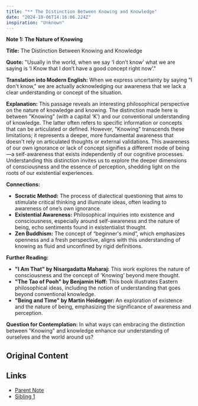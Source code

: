```yaml
---
title: "** The Distinction Between Knowing and Knowledge"
date: "2024-10-06T14:16:06.224Z"
inspiration: "Unknown"
---
```



**Note 1: The Nature of Knowing**

**Title:** The Distinction Between Knowing and Knowledge

**Quote:** "Usually in the world, when we say ‘I don’t know’ what we are saying is ‘I Know that I don’t have a good concept right now’."

**Translation into Modern English:** When we express uncertainty by saying "I don't know," we are actually acknowledging our awareness that we lack a clear understanding or concept of the situation.

**Explanation:** This passage reveals an interesting philosophical perspective on the nature of knowledge and knowing. The distinction made here is between "Knowing" (with a capital ‘K’) and our conventional understanding of knowledge. The latter often refers to specific information or concepts that can be articulated or defined. However, "Knowing" transcends these limitations; it represents a deeper, more fundamental awareness that doesn't rely on articulated thoughts or external validations. This awareness of our own ignorance or lack of concept signifies a different mode of being—a self-awareness that exists independently of our cognitive processes. Understanding this distinction invites us to explore the deeper dimensions of consciousness and the essence of perception, shedding light on the roots of our existential experiences.

**Connections:** 
- **Socratic Method:** The process of dialectical questioning that aims to stimulate critical thinking and illuminate ideas, often leading to awareness of one’s own ignorance.
- **Existential Awareness:** Philosophical inquiries into existence and consciousness, especially around self-awareness and the nature of being, echo sentiments found in existentialist thought.
- **Zen Buddhism:** The concept of “beginner's mind”, which emphasizes openness and a fresh perspective, aligns with this understanding of knowing as fluid and unconfined by rigid definitions.

**Further Reading:** 
- **"I Am That" by Nisargadatta Maharaj:** This work explores the nature of consciousness and the concept of ‘Knowing’ beyond mere thought.
- **"The Tao of Pooh" by Benjamin Hoff:** This book illustrates Eastern philosophical ideas, including the notion of understanding that goes beyond conventional knowledge.
- **"Being and Time" by Martin Heidegger:** An exploration of existence and the nature of being, emphasizing the significance of awareness and perception.

**Question for Contemplation:** In what ways can embracing the distinction between "Knowing" and knowledge enhance our understanding of ourselves and the world around us?

## Original Content



## Links

- [Parent Note](/parent-note.md)
- [Sibling 1](/zettel1.md)
